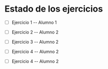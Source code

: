 # Estado de los ejercicios

-[ ] Ejercicio 1 -- Alumno 1

-[ ] Ejercicio 2 -- Alumno 2

-[ ] Ejercicio 3 -- Alumno 2

-[ ] Ejercicio 4 -- Alumno 2

-[ ] Ejercicio 4 -- Alumno 2
